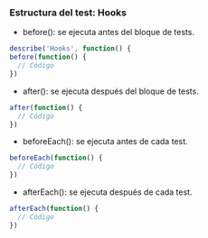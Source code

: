 ### Estructura del test: Hooks

* before(): se ejecuta antes del bloque de tests.
```typescript
describe('Hooks', function() {
before(function() {
  // Código
})
```
* after(): se ejecuta después del bloque de tests.
```typescript
after(function() {
  // Código
})
```
* beforeEach(): se ejecuta antes de cada test.
```typescript
beforeEach(function() {
  // Código
})
```
* afterEach(): se ejecuta después de cada test.
```typescript
afterEach(function() {
  // Código
})
```

